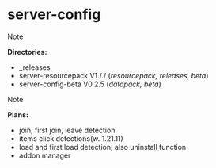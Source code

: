 # server-config
> [!NOTE]
> **Directories:**
> - _releases
> - server-resourcepack V1././ (*resourcepack, releases, beta*)
> - server-config-beta V0.2.5 (*datapack, beta*)

> [!NOTE]
> **Plans:**
> - join, first join, leave detection
> - items click detections(w. 1.21.11)
> - load and first load detection, also uninstall function
> - addon manager